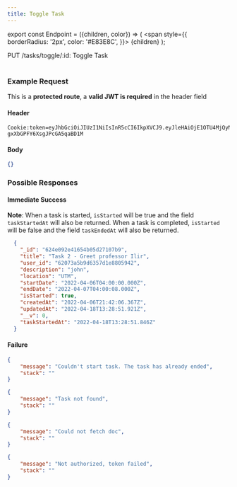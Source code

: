 ```yaml
---
title: Toggle Task
---
```


export const Endpoint = ({children, color}) => ( <span style={{ borderRadius: '2px', color: '#E83E8C', }}>
{children}</span> );

<Endpoint>PUT /tasks/toggle/:id</Endpoint>: Toggle Task <br></br>

### Example Request

This is a **protected route**, a **valid JWT is required** in the header field

#### Header

```
Cookie:token=eyJhbGciOiJIUzI1NiIsInR5cCI6IkpXVCJ9.eyJleHAiOjE1OTU4MjQyNzUsImlhdCI6IjIwMjAtMDctMjdUMDA6MjY6MTUuNzg5NTg0Mi0wNDowMCIsInN1YiI6ImNocmlzIn0.5US2_ITKcfgkpEbfsR-gxXbGPFY6XsgJPcGA5qaBD1M
```

#### Body

```json
{}
```

### Possible Responses

#### Immediate Success

**Note**: When a task is started, `isStarted` will be true and the field `taskStartedAt` will also be returned. When a task is
completed, `isStarted` will be false and the field `taskEndedAt` will also be returned.

```json
  {
    "_id": "624e092e41654b05d27107b9",
    "title": "Task 2 - Greet professor Ilir",
    "user_id": "62073a5b9d6357d1e8805942",
    "description": "john",
    "location": "UTM",
    "startDate": "2022-04-06T04:00:00.000Z",
    "endDate": "2022-04-07T04:00:08.000Z",
    "isStarted": true,
    "createdAt": "2022-04-06T21:42:06.367Z",
    "updatedAt": "2022-04-18T13:28:51.921Z",
    "__v": 0,
    "taskStartedAt": "2022-04-18T13:28:51.846Z"
  }
```

#### Failure

```json
{
    "message": "Couldn't start task. The task has already ended",
    "stack": ""
}
```

```json
{
    "message": "Task not found",
    "stack": ""
}
```

```json
{
    "message": "Could not fetch doc",
    "stack": ""
}
```

```json
{
    "message": "Not authorized, token failed",
    "stack": ""
}
```





